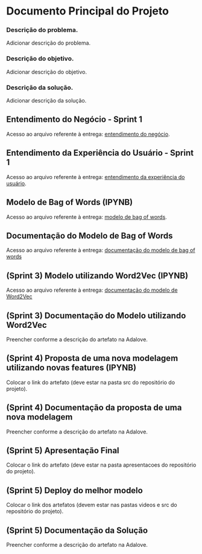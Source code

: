 # Documento Principal do Projeto

### Descrição do problema.
Adicionar descrição do problema.
### Descrição do objetivo.
Adicionar descrição do objetivo.
### Descrição da solução.
Adicionar descrição da solução.

## Entendimento do Negócio - Sprint 1

Acesso ao arquivo referente à entrega: [entendimento do negócio](https://github.com/2023M6T4-Inteli/Projeto1/blob/dev/documentos/EntendimentoNegocio.md).

## Entendimento da Experiência do Usuário - Sprint 1

Acesso ao arquivo referente à entrega: [entendimento da experiência do usuário](https://github.com/2023M6T4-Inteli/Projeto1/blob/dev/documentos/EntendimentoUX.md). 

## Modelo de Bag of Words (IPYNB)

Acesso ao arquivo referente à entrega: [modelo de bag of words](https://github.com/2023M6T4-Inteli/Projeto01/blob/Dev/src/notebook/ModeloPLN_grupo1_sprint2.ipynb). 

## Documentação do Modelo de Bag of Words

Acesso ao arquivo referente à entrega: [documentação do modelo de bag of words](https://github.com/2023M6T4-Inteli/Projeto01/blob/Dev/documentos/Notebook.md)

## (Sprint 3) Modelo utilizando Word2Vec (IPYNB)

Acesso ao arquivo referente à entrega: [documentação do modelo de Word2Vec](https://github.com/2023M6T4-Inteli/Projeto01/blob/Dev/documentos/CBOW.md)

## (Sprint 3) Documentação do Modelo utilizando Word2Vec

Preencher conforme a descrição do artefato na Adalove.

## (Sprint 4) Proposta de uma nova modelagem utilizando novas features (IPYNB)

Colocar o link do artefato (deve estar na pasta src do repositório do projeto).

## (Sprint 4) Documentação da proposta de uma nova modelagem

Preencher conforme a descrição do artefato na Adalove.

## (Sprint 5) Apresentação Final

Colocar o link do artefato (deve estar na pasta apresentacoes do repositório do projeto).

## (Sprint 5) Deploy do melhor modelo

Colocar o link dos artefatos (devem estar nas pastas videos e src do repositório do projeto).

## (Sprint 5) Documentação da Solução

Preencher conforme a descrição do artefato na Adalove.
